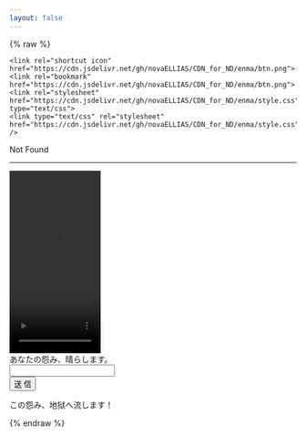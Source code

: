 ```yaml
---
layout: false
---
```

{% raw %}

<!doctype html>
<html>

<head>
	<meta charset="utf-8">
	<title>地獄通信</title>
	<meta name="renderer" content="webkit">
	<meta http-equiv="renderer" content="webkit">

	<link rel="shortcut icon" href="https://cdn.jsdelivr.net/gh/novaELLIAS/CDN_for_ND/enma/btn.png">
	<link rel="bookmark" href="https://cdn.jsdelivr.net/gh/novaELLIAS/CDN_for_ND/enma/btn.png">
	<link rel="stylesheet" href="https://cdn.jsdelivr.net/gh/novaELLIAS/CDN_for_ND/enma/style.css" type="text/css">
	<link type="text/css" rel="stylesheet" href="https://cdn.jsdelivr.net/gh/novaELLIAS/CDN_for_ND/enma/style.css" />
</head>

<body>
	<div id="clock">
		<a class="clockh">Not Found</a>
		<hr noshade="noshade">
	</div>
	<div id="fire">
		<video id="animate" width="160" height="320" onended="FireEnd()">
			<source src="https://cdn.jsdelivr.net/gh/novaELLIAS/CDN_for_ND/enma/hono.mp4" type="video/mp4" />
		</video>
	</div>
	<div id="start">
		<div id="title">
			<a>あなたの怨み、晴らします。</a>
		</div>
		<form id="hell" name="hell" action="index.htm" onSubmit="return CheckInput();">
			<input id="nickname" name="nickname" maxLength="44"><br>
			<input id="btn_send" type="submit" value="送 信">
		</form>
	</div>
	<div id="end">
		<div id="end_logo"></div>
		<a class="end_h">この怨み、地狱へ流します！</a><br>
	</div>
	<script type="text/javascript" src="https://cdn.jsdelivr.net/gh/novaELLIAS/CDN_for_ND@2.2.10/enma/work_night.js" charset="UTF-8"></script>
	<script type="text/javascript" src="https://tajs.qq.com/stats?sId=54859600" charset="UTF-8"></script>
</body>

</html>

{% endraw %}